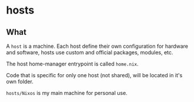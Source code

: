 # hosts

## What

A `host` is a machine. Each host define their own configuration for hardware and software, hosts use custom and official packages, modules, etc. 

The host home-manager entrypoint is called `home.nix`.

Code that is specific for only one host (not shared), will be located in it's own folder.

`hosts/Nixos` is my main machine for personal use.
